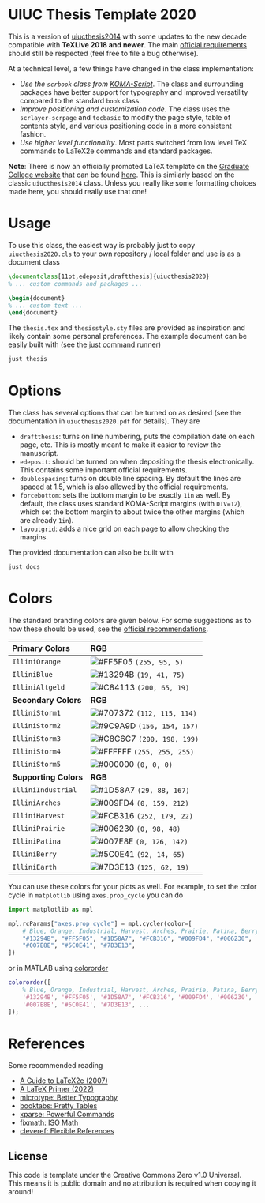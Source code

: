 # UIUC Thesis Template 2020

This is a version of [uiucthesis2014](https://github.com/mayhewsw/uiucthesis2014)
with some updates to the new decade compatible with **TeXLive 2018 and newer**.
The main [official requirements](https://grad.illinois.edu/thesis/format) should
still be respected (feel free to file a bug otherwise).

At a technical level, a few things have changed in the class implementation:

* *Use the `scrbook` class from [KOMA-Script](https://ctan.org/pkg/koma-script?lang=en)*.
  The class and surrounding packages have better support for typography and
  improved versatility compared to the standard `book` class.
* *Improve positioning and customization code*. The class uses the
  `scrlayer-scrpage` and `tocbasic` to modify the page style, table of
  contents style, and various positioning code in a more consistent fashion.
* *Use higher level functionality*. Most parts switched from low level TeX
  commands to LaTeX2e commands and standard packages.

**Note**: There is now an officially promoted LaTeX template on the
[Graduate College website](https://grad.illinois.edu/thesis/format) that can be
found [here](https://uofi.app.box.com/s/f5za8r9qi4yahne2l1b6hapuahwve2mb). This
is similarly based on the classic `uiucthesis2014` class. Unless you really like
some formatting choices made here, you should really use that one!

# Usage

To use this class, the easiest way is probably just to copy `uiucthesis2020.cls`
to your own repository / local folder and use is as a document class
```latex
\documentclass[11pt,edeposit,draftthesis]{uiucthesis2020}
% ... custom commands and packages ...

\begin{document}
% ... custom text ...
\end{document}
```

The `thesis.tex` and `thesisstyle.sty` files are provided as inspiration and
likely contain some personal preferences. The example document can be easily built
with (see the [just command runner](https://just.systems))
```bash
just thesis
```

# Options

The class has several options that can be turned on as desired (see the
documentation in ``uiucthesis2020.pdf`` for details). They are

* ``draftthesis``: turns on line numbering, puts the compilation date on
  each page, etc. This is mostly meant to make it easier to review the manuscript.
* ``edeposit``: should be turned on when depositing the thesis electronically.
  This contains some important official requirements.
* ``doublespacing``: turns on double line spacing. By default the lines are
  spaced at 1.5, which is also allowed by the official requirements.
* ``forcebottom``: sets the bottom margin to be exactly ``1in`` as well. By
  default, the class uses standard KOMA-Script margins (with ``DIV=12``),
  which set the bottom margin to about twice the other margins (which are
  already ``1in``).
* ``layoutgrid``: adds a nice grid on each page to allow checking the
  margins.

The provided documentation can also be built with
```bash
just docs
```

# Colors

The standard branding colors are given below. For some suggestions as to how
these should be used, see the [official recommendations](https://marketing.illinois.edu/visual-identity/color).

| Primary Colors       | RGB |
| :-                   | :-
| `IlliniOrange`       | ![#FF5F05](https://placehold.co/15x15/FF5F05/FF5F05.png) `(255, 95, 5)`    |
| `IlliniBlue`         | ![#13294B](https://placehold.co/15x15/13294B/13294B.png) `(19, 41, 75)`    |
| `IlliniAltgeld`      | ![#C84113](https://placehold.co/15x15/C84113/C84113.png) `(200, 65, 19)`   |
| **Secondary Colors** | **RGB**
| `IlliniStorm1`       | ![#707372](https://placehold.co/15x15/707372/707372.png) `(112, 115, 114)` |
| `IlliniStorm2`       | ![#9C9A9D](https://placehold.co/15x15/9C9A9D/9C9A9D.png) `(156, 154, 157)` |
| `IlliniStorm3`       | ![#C8C6C7](https://placehold.co/15x15/C8C6C7/C8C6C7.png) `(200, 198, 199)` |
| `IlliniStorm4`       | ![#FFFFFF](https://placehold.co/15x15/FFFFFF/FFFFFF.png) `(255, 255, 255)` |
| `IlliniStorm5`       | ![#000000](https://placehold.co/15x15/000000/000000.png) `(0, 0, 0)`       |
| **Supporting Colors**| **RGB**
| `IlliniIndustrial`   | ![#1D58A7](https://placehold.co/15x15/1D58A7/1D58A7.png) `(29, 88, 167)`   |
| `IlliniArches`       | ![#009FD4](https://placehold.co/15x15/009FD4/009FD4.png) `(0, 159, 212)`   |
| `IlliniHarvest`      | ![#FCB316](https://placehold.co/15x15/FCB316/FCB316.png) `(252, 179, 22)`  |
| `IlliniPrairie`      | ![#006230](https://placehold.co/15x15/006230/006230.png) `(0, 98, 48)`     |
| `IlliniPatina`       | ![#007E8E](https://placehold.co/15x15/007E8E/007E8E.png) `(0, 126, 142)`   |
| `IlliniBerry`        | ![#5C0E41](https://placehold.co/15x15/5C0E41/5C0E41.png) `(92, 14, 65)`    |
| `IlliniEarth`        | ![#7D3E13](https://placehold.co/15x15/7D3E13/7D3E13.png) `(125, 62, 19)`   |

You can use these colors for your plots as well. For example, to set the color
cycle in `matplotlib` using `axes.prop_cycle` you can do
```python
import matplotlib as mpl

mpl.rcParams["axes.prop_cycle"] = mpl.cycler(color=[
    # Blue, Orange, Industrial, Harvest, Arches, Prairie, Patina, Berry, Earth
    "#13294B", "#FF5F05", "#1D58A7", "#FCB316", "#009FD4", "#006230",
    "#007E8E", "#5C0E41", "#7D3E13",
])
```
or in MATLAB using [colororder](https://www.mathworks.com/help/matlab/ref/colororder.html)
```matlab
colororder([
    % Blue, Orange, Industrial, Harvest, Arches, Prairie, Patina, Berry, Earth
    '#13294B', '#FF5F05', '#1D58A7', '#FCB316', '#009FD4', '#006230', ...
    '#007E8E', '#5C0E41', '#7D3E13', ...
]);
```

# References

Some recommended reading

* [A Guide to LaTeX2e (2007)](https://anorien.csc.warwick.ac.uk/mirrors/CTAN/info/l2tabu/english/l2tabuen.pdf)
* [A LaTeX Primer (2022)](https://github.com/schtandard/latex_primer)
* [microtype: Better Typography](http://www.khirevich.com/latex/microtype/)
* [booktabs: Pretty Tables](https://inf.ethz.ch/personal/markusp/teaching/guides/guide-tables.pdf)
* [xparse: Powerful Commands](https://www.texdev.net/2010/05/23/from-newcommand-to-newdocumentcommand/)
* [fixmath: ISO Math](https://ctan.org/pkg/fixmath)
* [cleveref: Flexible References](https://texblog.org/2013/05/06/cleveref-a-clever-way-to-reference-in-latex/)

## License

This code is template under the Creative Commons Zero v1.0 Universal. This means
it is public domain and no attribution is required when copying it around!
